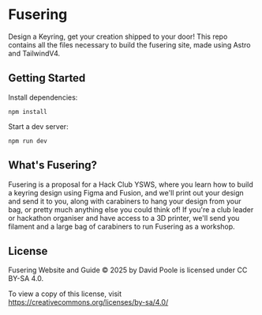 # Fusering
Design a Keyring, get your creation shipped to your door! This repo contains all the files necessary to build the fusering site, made using Astro and TailwindV4.

## Getting Started

Install dependencies:
```
npm install
```

Start a dev server:
```
npm run dev
```

## What's Fusering?
Fusering is a proposal for a Hack Club YSWS, where you learn how to build a keyring design using Figma and Fusion, and we'll print out your design and send it to you, along with carabiners to hang your design from your bag, or pretty much anything else you could think of! If you're a club leader or hackathon organiser and have access to a 3D printer, we'll send you filament and a large bag of carabiners to run Fusering as a workshop.

## License
Fusering Website and Guide © 2025 by David Poole is licensed under CC BY-SA 4.0. 

To view a copy of this license, visit https://creativecommons.org/licenses/by-sa/4.0/
